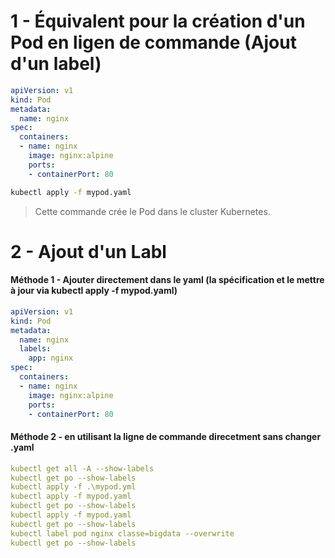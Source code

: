 # 1 - Équivalent pour la création d'un Pod en ligen de commande (Ajout d'un label)


```yaml
apiVersion: v1
kind: Pod
metadata:
  name: nginx
spec:
  containers:
  - name: nginx
    image: nginx:alpine
    ports:
    - containerPort: 80
```


```bash
kubectl apply -f mypod.yaml
```

> Cette commande crée le Pod dans le cluster Kubernetes.


# 2 - Ajout d'un Labl

#### Méthode 1 - Ajouter directement dans le yaml (la spécification et le mettre à jour via kubectl apply -f mypod.yaml)

```yaml
apiVersion: v1
kind: Pod
metadata:
  name: nginx
  labels:
    app: nginx
spec:
  containers:
  - name: nginx
    image: nginx:alpine
    ports:
    - containerPort: 80
```

#### Méthode 2 - en utilisant la ligne de commande direcetment sans changer .yaml

```yaml
kubectl get all -A --show-labels
kubectl get po --show-labels
kubectl apply -f .\mypod.yml
kubectl apply -f mypod.yaml
kubectl get po --show-labels
kubectl apply -f mypod.yaml
kubectl get po --show-labels
kubectl label pod nginx classe=bigdata --overwrite
kubectl get po --show-labels
```
